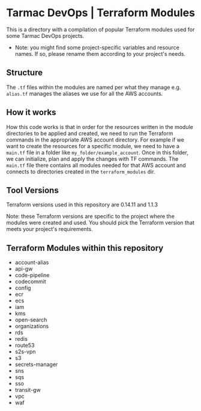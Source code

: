 # Tarmac DevOps | Terraform Modules

This is a directory with a compilation of popular Terraform modules used for some Tarmac DevOps projects.

- Note: you might find some project-specific variables and resource names. If so, please rename them according to your project's needs.

## Structure ##

The `.tf` files within the modules are named per what they manage e.g. `alias.tf` manages the aliases we use for all the AWS accounts.

## How it works ##
How this code works is that in order for the resources written in the module directories to be applied and created, we need to run the Terraform commands in the appropriate AWS account directory. For example if we want to create the resources for a specific module, we need to have a `main.tf` file in a folder like `my_folder/example_account`. 
Once in this folder, we can initialize, plan and apply the changes with TF commands. 
The `main.tf` file there contains all modules needed for that AWS account and connects to directories created in the `terraform_modules` dir.

## Tool Versions ##
Terraform versions used in this repository are 0.14.11 and 1.1.3

Note: these Terraform versions are specific to the project where the modules were created and used.
You should pick the Terraform version that meets your project's requirements. 

## Terraform Modules within this repository
- account-alias
- api-gw
- code-pipeline
- codecommit
- config
- ecr
- ecs
- iam
- kms
- open-search
- organizations
- rds
- redis
- route53
- s2s-vpn
- s3
- secrets-manager
- sns
- sqs
- sso
- transit-gw
- vpc
- waf


